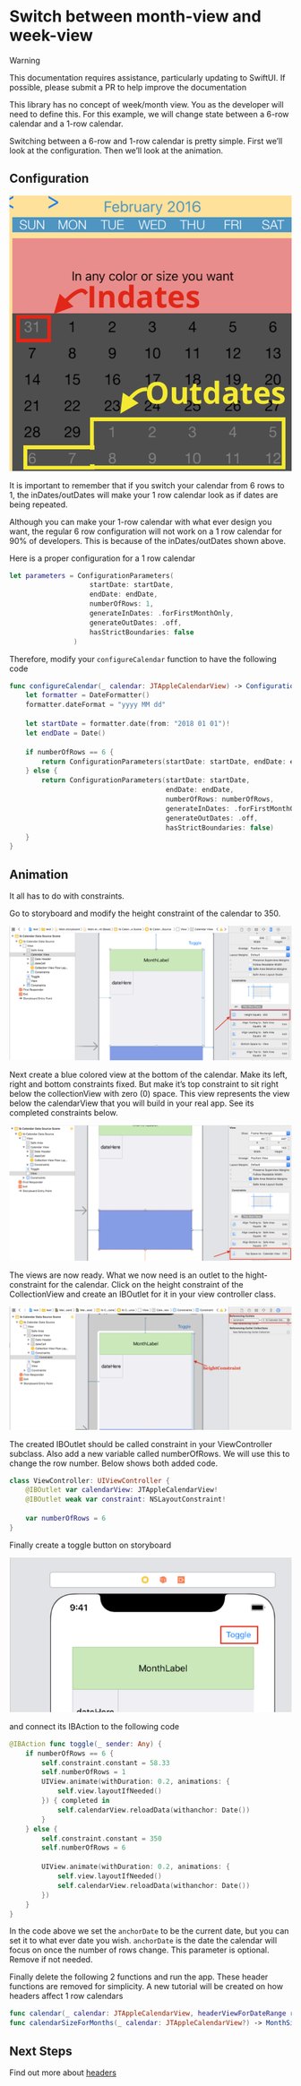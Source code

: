 # Switch between month-view and week-view

> [!WARNING]
> This documentation requires assistance, particularly updating to SwiftUI. If possible, please submit a PR to help improve the documentation

This library has no concept of week/month view. You as the developer will need to define this. For this example, we will change state between a 6-row calendar and a 1-row calendar.

Switching between a 6-row and 1-row calendar is pretty simple. First we’ll look at the configuration. Then we’ll look at the animation.

## Configuration

![indates and outdates](./images/image1.png)

It is important to remember that if you switch your calendar from 6 rows to 1, the inDates/outDates will make your 1 row calendar look as if dates are being repeated.

Although you can make your 1-row calendar with what ever design you want, the regular 6 row configuration will not work on a 1 row calendar for 90% of developers. This is because of the inDates/outDates shown above.

Here is a proper configuration for a 1 row calendar

```swift
let parameters = ConfigurationParameters(
                    startDate: startDate,
                    endDate: endDate,
                    numberOfRows: 1,
                    generateInDates: .forFirstMonthOnly,
                    generateOutDates: .off,
                    hasStrictBoundaries: false
                )
```

Therefore, modify your `configureCalendar` function to have the following code

```swift
func configureCalendar(_ calendar: JTAppleCalendarView) -> ConfigurationParameters {
    let formatter = DateFormatter()
    formatter.dateFormat = "yyyy MM dd"

    let startDate = formatter.date(from: "2018 01 01")!
    let endDate = Date()

    if numberOfRows == 6 {
        return ConfigurationParameters(startDate: startDate, endDate: endDate, numberOfRows: numberOfRows)
    } else {
        return ConfigurationParameters(startDate: startDate,
                                       endDate: endDate,
                                       numberOfRows: numberOfRows,
                                       generateInDates: .forFirstMonthOnly,
                                       generateOutDates: .off,
                                       hasStrictBoundaries: false)
    }
}
```

## Animation

It all has to do with constraints.

Go to storyboard and modify the height constraint of the calendar to 350.

![modify height](./images/image2.png)

Next create a blue colored view at the bottom of the calendar. Make its left, right and bottom constraints fixed. But make it’s top constraint to sit right below the collectionView with zero (0) space. This view represents the view below the calendarView that you will build in your real app. See its completed constraints below.

![completed constraints](./images/image3.png)

The views are now ready. What we now need is an outlet to the hight-constraint for the calendar. Click on the height constraint of the CollectionView and create an IBOutlet for it in your view controller class.

![create IBOutlet](./images/image4.png)

The created IBOutlet should be called constraint in your ViewController subclass. Also add a new variable called numberOfRows. We will use this to change the row number. Below shows both added code.

```swift
class ViewController: UIViewController {
    @IBOutlet var calendarView: JTAppleCalendarView!
    @IBOutlet weak var constraint: NSLayoutConstraint!

    var numberOfRows = 6
}
```

Finally create a toggle button on storyboard

![create toggle](./images/image5.png)

and connect its IBAction to the following code

```swift
@IBAction func toggle(_ sender: Any) {
    if numberOfRows == 6 {
        self.constraint.constant = 58.33
        self.numberOfRows = 1
        UIView.animate(withDuration: 0.2, animations: {
            self.view.layoutIfNeeded()
        }) { completed in
            self.calendarView.reloadData(withanchor: Date())
        }
    } else {
        self.constraint.constant = 350
        self.numberOfRows = 6

        UIView.animate(withDuration: 0.2, animations: {
            self.view.layoutIfNeeded()
            self.calendarView.reloadData(withanchor: Date())
        })
    }
}
```

In the code above we set the `anchorDate` to be the current date, but you can set it to what ever date you wish. `anchorDate` is the date the calendar will focus on once the number of rows change. This parameter is optional. Remove if not needed.

Finally delete the following 2 functions and run the app. These header functions are removed for simplicity. A new tutorial will be created on how headers affect 1 row calendars

```swift
func calendar(_ calendar: JTAppleCalendarView, headerViewForDateRange range: (start: Date, end: Date), at indexPath: IndexPath) -> JTAppleCollectionReusableView {}
func calendarSizeForMonths(_ calendar: JTAppleCalendarView?) -> MonthSize? {}
```

## Next Steps

Find out more about [headers](../headers/Headers.md)
